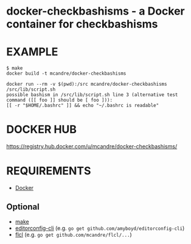 # docker-checkbashisms - a Docker container for checkbashisms

# EXAMPLE

```console
$ make
docker build -t mcandre/docker-checkbashisms

docker run --rm -v $(pwd):/src mcandre/docker-checkbashisms /src/lib/script.sh
possible bashism in /src/lib/script.sh line 3 (alternative test command ([[ foo ]] should be [ foo ])):
[[ -r "$HOME/.bashrc" ]] && echo "~/.bashrc is readable"
```

# DOCKER HUB

https://registry.hub.docker.com/u/mcandre/docker-checkbashisms/

# REQUIREMENTS

* [Docker](https://www.docker.com/)

## Optional

* [make](http://www.gnu.org/software/make/)
* [editorconfig-cli](https://github.com/amyboyd/editorconfig-cli) (e.g. `go get github.com/amyboyd/editorconfig-cli`)
* [flcl](https://github.com/mcandre/flcl) (e.g. `go get github.com/mcandre/flcl/...`)
